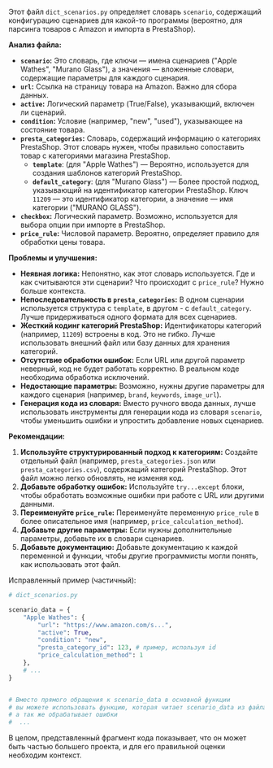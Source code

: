 Этот файл `dict_scenarios.py` определяет словарь `scenario`, содержащий конфигурацию сценариев для какой-то программы (вероятно, для парсинга товаров с Amazon и импорта в PrestaShop).

**Анализ файла:**

* **`scenario`:**  Это словарь, где ключи — имена сценариев ("Apple Wathes", "Murano Glass"), а значения — вложенные словари, содержащие параметры для каждого сценария.
* **`url`:**  Ссылка на страницу товара на Amazon. Важно для сбора данных.
* **`active`:** Логический параметр (True/False), указывающий, включен ли сценарий.
* **`condition`:**  Условие (например, "new", "used"), указывающее на состояние товара.
* **`presta_categories`:**  Словарь, содержащий информацию о категориях PrestaShop.  Этот словарь нужен, чтобы правильно сопоставить товар с категориями магазина PrestaShop.
    * **`template`**:  (для "Apple Wathes") — Вероятно, используется для создания шаблонов категорий PrestaShop.
    * **`default_category`**: (для "Murano Glass") — Более простой подход, указывающий на идентификатор категории PrestaShop.  Ключ `11209` — это идентификатор категории, а значение — имя категории ("MURANO GLASS").
* **`checkbox`:** Логический параметр. Возможно, используется для выбора опции при импорте в PrestaShop.
* **`price_rule`:** Числовой параметр. Вероятно, определяет правило для обработки цены товара.

**Проблемы и улучшения:**

* **Неявная логика:**  Непонятно, как этот словарь используется.  Где и как считываются эти сценарии?  Что происходит с `price_rule`?  Нужно больше контекста.
* **Непоследовательность в `presta_categories`:**  В одном сценарии используется структура с `template`, в другом - с `default_category`.  Лучше придерживаться одного формата для всех сценариев.
* **Жесткий кодинг категорий PrestaShop:**  Идентификаторы категорий (например, `11209`) встроены в код.  Это не гибко.  Лучше использовать внешний файл или базу данных для хранения категорий.
* **Отсутствие обработки ошибок:** Если URL или другой параметр неверный, код не будет работать корректно.  В реальном коде необходима обработка исключений.
* **Недостающие параметры:**  Возможно, нужны другие параметры для каждого сценария (например, `brand`, `keywords`, `image_url`).
* **Генерация кода из словаря:**   Вместо ручного ввода данных, лучше использовать инструменты для генерации кода из словаря `scenario`, чтобы уменьшить ошибки и упростить добавление новых сценариев.

**Рекомендации:**

1. **Используйте структурированный подход к категориям:** Создайте отдельный файл (например, `presta_categories.json` или `presta_categories.csv`), содержащий категорий PrestaShop. Этот файл можно легко обновлять, не изменяя код.
2. **Добавьте обработку ошибок:** Используйте `try...except` блоки, чтобы обработать возможные ошибки при работе с URL или другими данными.
3. **Переименуйте `price_rule`:** Переименуйте переменную `price_rule` в более описательное имя (например, `price_calculation_method`).
4. **Добавьте другие параметры:** Если нужны дополнительные параметры, добавьте их в словари сценариев.
5. **Добавьте документацию:** Добавьте документацию к каждой переменной и функции, чтобы другие программисты могли понять, как использовать этот файл.

Исправленный пример (частичный):

```python
# dict_scenarios.py

scenario_data = {
    "Apple Wathes": {
        "url": "https://www.amazon.com/s...",
        "active": True,
        "condition": "new",
        "presta_category_id": 123, # пример, используя id
        "price_calculation_method": 1
    },
    # ...
}


# Вместо прямого обращения к scenario_data в основной функции
# вы можете использовать функцию, которая читает scenario_data из файла,
# а так же обрабатывает ошибки
#  ...
```

В целом, представленный фрагмент кода показывает, что он может быть частью большего проекта, и для его правильной оценки необходим контекст.